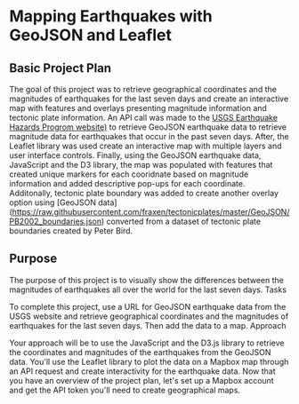 # Mapping Earthquakes with GeoJSON and Leaflet
## Basic Project Plan 
The goal of this project was to retrieve geographical coordinates and the magnitudes of earthquakes for the last seven days and create an interactive map with features and overlays presenting magnitude information and tectonic plate information. An API call was made to the [USGS Earthquake Hazards Progrom website)]([https://earthquake.usgs.gov/earthquakes/feed/v1.0/summary/all_week.geojson) to retrieve GeoJSON earthquake data to retrieve magnitude data for earthquakes that occur in the past seven days. After, the Leaflet library was used create an interactive map with multiple layers and user interface controls. Finally, using the GeoJSON earthquake data, JavaScript and the D3 library, the map was populated with features that created unique markers for each cooridnate based on magnitude information and added descriptive pop-ups for each coordinate. 
Additonally, tectonic plate boundary was added to create another overlay option using [GeoJSON data] (https://raw.githubusercontent.com/fraxen/tectonicplates/master/GeoJSON/PB2002_boundaries.json) converted from a dataset of tectonic plate boundaries created by Peter Bird. 

## Purpose

The purpose of this project is to visually show the differences between the magnitudes of earthquakes all over the world for the last seven days.
Tasks

To complete this project, use a URL for GeoJSON earthquake data from the USGS website and retrieve geographical coordinates and the magnitudes of earthquakes for the last seven days. Then add the data to a map.
Approach

Your approach will be to use the JavaScript and the D3.js library to retrieve the coordinates and magnitudes of the earthquakes from the GeoJSON data. You'll use the Leaflet library to plot the data on a Mapbox map through an API request and create interactivity for the earthquake data.
Now that you have an overview of the project plan, let's set up a Mapbox account and get the API token you'll need to create geographical maps.
